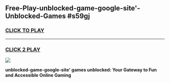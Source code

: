 
## Free-Play-unblocked-game-google-site'-Unblocked-Games #s59gj
<h3>
<a href="https://news.freeplayer.one?title=unblocked-game-google-site'&ref=8M">CLICK TO PLAY</a></h3>
<hr>

<h3>
<a href="https://news.freeplayer.one?title=unblocked-game-google-site'&ref=8M">CLICK 2 PLAY</a>
  
</h3>

<a href="https://news.freeplayer.one?title=unblocked-game-google-site'&ref=8M"><img src="https://clearcache.store/games.png"></a>


**unblocked-game-google-site' games unblocked: Your Gateway to Fun and Accessible Online Gaming**
